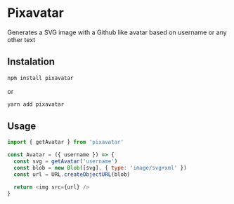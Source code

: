 # Pixavatar

Generates a SVG image with a Github like avatar based on username or any other text

## Instalation

```bash
npm install pixavatar
```

or

```bash
yarn add pixavatar
```

## Usage

```javascript
import { getAvatar } from 'pixavatar'

const Avatar = ({ username }) => {
  const svg = getAvatar('username')
  const blob = new Blob([svg], { type: 'image/svg+xml' })
  const url = URL.createObjectURL(blob)

  return <img src={url} />
}
```
